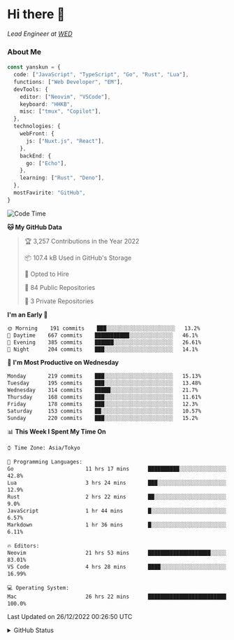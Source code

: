 # Hi there&nbsp;:wave:

_Lead Engineer at [WED](https://github.com/wedinc)_

### About Me

```ts
const yanskun = {
  code: ["JavaScript", "TypeScript", "Go", "Rust", "Lua"],
  functions: ["Web Developer", "EM"],
  devTools: {
    editor: ["Neovim", "VSCode"],
    keyboard: "HHKB",
    misc: ["tmux", "Copilot"],
  },
  technologies: {
    webFront: {
      js: ["Nuxt.js", "React"],
    },
    backEnd: {
      go: ["Echo"],
    },
    learning: ["Rust", "Deno"],
  },
  mostFavirite: "GitHub",
}
```

<!--START_SECTION:waka-->
![Code Time](http://img.shields.io/badge/Code%20Time-51%20hrs%2057%20mins-blue)

**🐱 My GitHub Data** 

> 🏆 3,257 Contributions in the Year 2022
 > 
> 📦 107.4 kB Used in GitHub's Storage 
 > 
> 💼 Opted to Hire
 > 
> 📜 84 Public Repositories 
 > 
> 🔑 3 Private Repositories  
 > 
**I'm an Early 🐤** 

```text
🌞 Morning    191 commits    ███░░░░░░░░░░░░░░░░░░░░░░   13.2% 
🌆 Daytime    667 commits    ███████████░░░░░░░░░░░░░░   46.1% 
🌃 Evening    385 commits    ██████░░░░░░░░░░░░░░░░░░░   26.61% 
🌙 Night      204 commits    ███░░░░░░░░░░░░░░░░░░░░░░   14.1%

```
📅 **I'm Most Productive on Wednesday** 

```text
Monday       219 commits    ███░░░░░░░░░░░░░░░░░░░░░░   15.13% 
Tuesday      195 commits    ███░░░░░░░░░░░░░░░░░░░░░░   13.48% 
Wednesday    314 commits    █████░░░░░░░░░░░░░░░░░░░░   21.7% 
Thursday     168 commits    ███░░░░░░░░░░░░░░░░░░░░░░   11.61% 
Friday       178 commits    ███░░░░░░░░░░░░░░░░░░░░░░   12.3% 
Saturday     153 commits    ██░░░░░░░░░░░░░░░░░░░░░░░   10.57% 
Sunday       220 commits    ███░░░░░░░░░░░░░░░░░░░░░░   15.2%

```


📊 **This Week I Spent My Time On** 

```text
⌚︎ Time Zone: Asia/Tokyo

💬 Programming Languages: 
Go                       11 hrs 17 mins      ██████████░░░░░░░░░░░░░░░   42.8% 
Lua                      3 hrs 24 mins       ███░░░░░░░░░░░░░░░░░░░░░░   12.9% 
Rust                     2 hrs 22 mins       ██░░░░░░░░░░░░░░░░░░░░░░░   9.0% 
JavaScript               1 hr 44 mins        █░░░░░░░░░░░░░░░░░░░░░░░░   6.57% 
Markdown                 1 hr 36 mins        █░░░░░░░░░░░░░░░░░░░░░░░░   6.11%

🔥 Editors: 
Neovim                   21 hrs 53 mins      ████████████████████░░░░░   83.01% 
VS Code                  4 hrs 28 mins       ████░░░░░░░░░░░░░░░░░░░░░   16.99%

💻 Operating System: 
Mac                      26 hrs 22 mins      █████████████████████████   100.0%

```


 Last Updated on 26/12/2022 00:26:50 UTC
<!--END_SECTION:waka-->

<details>
<summary>GitHub Status</summary>
<picture>
  <source media="(prefers-color-scheme: dark)" srcset="https://raw.githubusercontent.com/yanskun/yanskun/master/profile-summary-card-output/nord_dark/0-profile-details.svg">
 <img src="https://raw.githubusercontent.com/yanskun/yanskun/master/profile-summary-card-output/default/0-profile-details.svg">
</picture>
<br>
<picture>
  <source media="(prefers-color-scheme: dark)" srcset="https://raw.githubusercontent.com/yanskun/yanskun/master/profile-summary-card-output/nord_dark/1-repos-per-language.svg">
 <img src="https://raw.githubusercontent.com/yanskun/yanskun/master/profile-summary-card-output/default/1-repos-per-language.svg">
</picture>
<picture>
  <source media="(prefers-color-scheme: dark)" srcset="https://raw.githubusercontent.com/yanskun/yanskun/master/profile-summary-card-output/nord_dark/2-most-commit-language.svg">
 <img src="https://raw.githubusercontent.com/yanskun/yanskun/master/profile-summary-card-output/default/2-most-commit-language.svg">
</picture>
<br>
<picture>
  <source media="(prefers-color-scheme: dark)" srcset="https://raw.githubusercontent.com/yanskun/yanskun/master/profile-summary-card-output/nord_dark/3-stats.svg">
 <img src="https://raw.githubusercontent.com/yanskun/yanskun/master/profile-summary-card-output/default/3-stats.svg">
</picture>
<picture>
  <source media="(prefers-color-scheme: dark)" srcset="https://raw.githubusercontent.com/yanskun/yanskun/master/profile-summary-card-output/nord_dark/4-productive-time.svg">
 <img src="https://raw.githubusercontent.com/yanskun/yanskun/master/profile-summary-card-output/default/4-productive-time.svg">
</picture>
</details>
